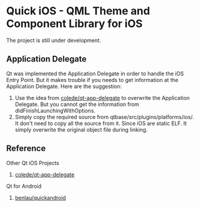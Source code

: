 Quick iOS - QML Theme and Component Library for iOS
===================================================

The project is still under development.

Application Delegate
--------------------
Qt was implemented the Application Delegate in order to handle the iOS Entry Point. But it makes trouble if you needs to get information at the Application Delegate. Here are the suggestion:

 1. Use the idea from [colede/qt-app-delegate](https://github.com/colede/qt-app-delegate) to overwrite the Application Delegate. But you cannot get the information from didFinishLaunchingWithOptions.
 2. Simply copy the required source from qtbase/src/plugins/platforms/ios/. It don't need to copy all the source from it. Since iOS are static ELF. It simply overwrite the original object file during linking.


Reference
---------

Other Qt iOS Projects

 1. [colede/qt-app-delegate](https://github.com/colede/qt-app-delegate)
 
Qt for Android

 1. [benlau/quickandroid](https://github.com/benlau/quickandroid)
